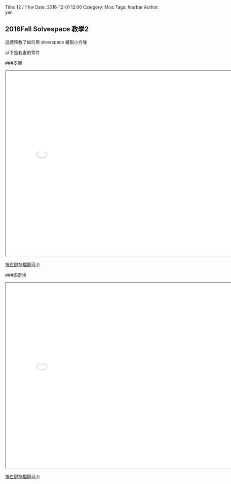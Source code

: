 Title: 12 / 1 hw
Date: 2016-12-01 12:00
Category: Misc
Tags: fourbar
Author: yen


## 2016Fall Solvespace 教學2
<!-- PELICAN_END_SUMMARY -->

這禮拜教了如何用 slovespace 繪製小方塊

以下是我畫的零件

###支架
<iframe src="./../12.15/stent.html" width="800" height="600"></iframe>

<a href="./../12.15/stent.slvs">按右鍵存檔即可:))</a>

###固定塊
<iframe src="./../12.15/block.html" width="800" height="600"></iframe>

<a href="./../12.15/block.slvs">按右鍵存檔即可:))</a>
